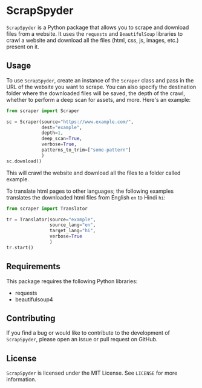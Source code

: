 # ScrapSpyder
`ScrapSpyder` is a Python package that allows you to scrape and download files from a website. It uses the `requests` and `BeautifulSoup` libraries to crawl a website and download all the files (html, css, js, images, etc.) present on it.

<!-- ## Installation
To install Scraper, simply run:
```
pip install scrapspyder
``` -->

## Usage
To use `ScrapSpyder`, create an instance of the `Scraper` class and pass in the URL of the website you want to scrape. You can also specify the destination folder where the downloaded files will be saved, the depth of the crawl, whether to perform a deep scan for assets, and more. Here's an example:

```python
from scraper import Scraper

sc = Scraper(source="https://www.example.com/",
             dest="example",
             depth=1,
             deep_scan=True,
             verbose=True,
             patterns_to_trim=["some-pattern"]
             )
sc.download()
```

This will crawl the website and download all the files to a folder called example.

To translate html pages to other languages; the following examples translates the downloaded html files from English `en` to Hindi `hi`:

```python
from scraper import Translator

tr = Translator(source="example", 
                source_lang="en", 
                target_lang="hi", 
                verbose=True
                )
tr.start()

```

## Requirements
This package requires the following Python libraries:
- requests
- beautifulsoup4

## Contributing
If you find a bug or would like to contribute to the development of `ScrapSpyder`, please open an issue or pull request on GitHub.

## License
`ScrapSpyder` is licensed under the MIT License. See `LICENSE` for more information.

